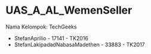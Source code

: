 # UAS_A_AL_WemenSeller

Nama Kelompok: TechGeeks
- StefanAprilio - 17141 - TK2016
- StefanLakipadadNabasaMadethen - 33883 - TK2017
